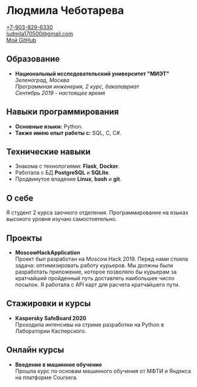 # Людмила Чеботарева
<!--### [Версия в PDF](cv.pdf)-->
[+7-903-829-6330](tel:+79038296330)  
[ludmila170500@gmail.com](mailto:ludmila170500@gmail.com)  
[Мой GitHub](https://github.com/Artona17)
## Образование
 - **Национальный исследовательский университет "МИЭТ"**  
*Зеленоград, Москва  
Программная инженерия, 2 курс, бакалавриат  
Сентябрь 2019 - настоящее время*

## Навыки программирования
 - **Основные языки:** Python.
 - **Также имею опыт работы с:** SQL, C, C#.

## Технические навыки
 - Знакома с технологиями: **Flask**, **Docker**.
 - Работала с БД **PostgreSQL** и **SQLite**.
 - Продвинутое владение **Linux**, **bash** и **git**.

## О себе
Я студент 2 курса заочного отделения.
Программирование на языках высокого уровня изучаю самостоятельно.

## Проекты
 - **MoscowHackApplication**  
Проект был разработан на Moscow.Hack 2019. Перед нами стояла задача: оптимизировать работу курьеров. Мы должны были разработать приложение, которое позволяло бы курьерам за кратчайший пройденный путь доставлять наибольшее число посылок. Я работала с API карт для расчета кратчайшего пути. 
<!--[Ссылка на репозиторий](https://github.com/SalavatD/MoscowHackApplication).-->

## Стажировки и курсы
 - **Kaspersky SafeBoard 2020**  
Проходила интенсивы на стриме разработки на Python в Лаборатории Касперского. 

## Онлайн курсы
 - **Введение в машинное обучение**  
Прошла курс по основам машинного обучения от МФТИ и Яндекса на платформе Coursera.
